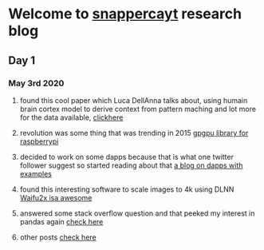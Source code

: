 # Welcome to [snappercayt](https://twitter.com/snappercayt) research blog


## Day 1
### May 3rd 2020

1. found this cool paper which Luca DellAnna talks about, using humain brain cortex model to derive context 
from pattern maching and lot more for the data available, [clickhere](https://luca-dellanna.com/wp-content/uploads/2019/01/Techniques-for-the-Emergence-of-Meaning-in-ML.pdf)

2. revolution was some thing that was trending in 2015 [gpgpu library for raspberrypi](https://github.com/hermanhermitage/videocoreiv)

3. decided to work on some dapps because that is what one twitter follower suggest so started reading about that
[a blog on dapps with examples](https://hackernoon.com/what-are-decentralized-applications-dapps-explained-with-examples-7ff8f2c4a460)

4. found this interesting software to scale images to 4k using DLNN [Waifu2x isa awesome](https://github.com/AaronFeng753/Waifu2x-Extension-GUI)

5. answered some stack overflow question and that peeked my interest in pandas again [check here](https://stackoverflow.com/users/11679090/snappercayt)

6. other posts [check here](https://snappercayt.github.io/snap100days.github.io/posts/Demo.md)
